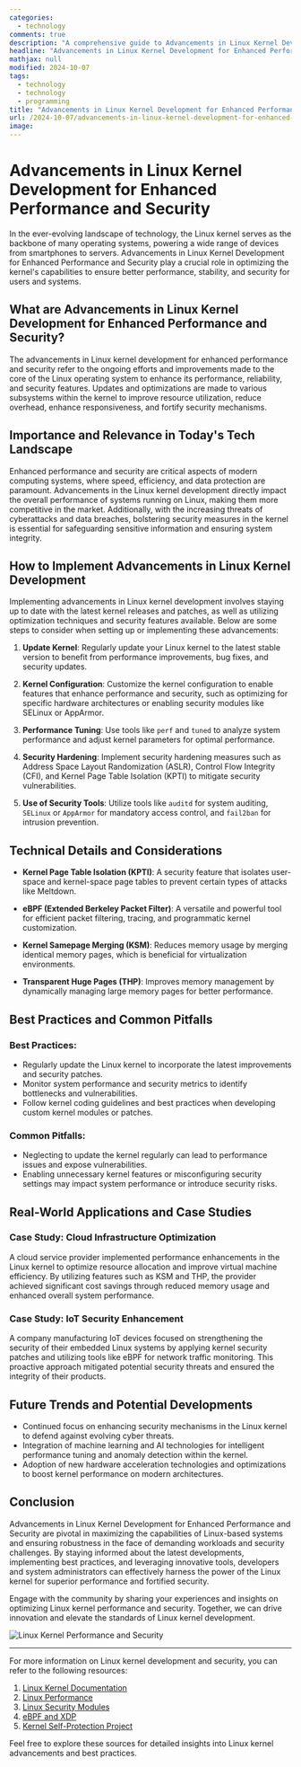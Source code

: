 ```yaml
---
categories:
  - technology
comments: true
description: "A comprehensive guide to Advancements in Linux Kernel Development for Enhanced Performance and Security"
headline: "Advancements in Linux Kernel Development for Enhanced Performance and Security: Everything You Need to Know"
mathjax: null
modified: 2024-10-07
tags:
  - technology
  - technology
  - programming
title: "Advancements in Linux Kernel Development for Enhanced Performance and Security: A Deep Dive"
url: /2024-10-07/advancements-in-linux-kernel-development-for-enhanced-performance-and-security/
image: 
---
```


# Advancements in Linux Kernel Development for Enhanced Performance and Security

In the ever-evolving landscape of technology, the Linux kernel serves as the backbone of many operating systems, powering a wide range of devices from smartphones to servers. Advancements in Linux Kernel Development for Enhanced Performance and Security play a crucial role in optimizing the kernel's capabilities to ensure better performance, stability, and security for users and systems.

## What are Advancements in Linux Kernel Development for Enhanced Performance and Security?

The advancements in Linux kernel development for enhanced performance and security refer to the ongoing efforts and improvements made to the core of the Linux operating system to enhance its performance, reliability, and security features. Updates and optimizations are made to various subsystems within the kernel to improve resource utilization, reduce overhead, enhance responsiveness, and fortify security mechanisms.

## Importance and Relevance in Today's Tech Landscape

Enhanced performance and security are critical aspects of modern computing systems, where speed, efficiency, and data protection are paramount. Advancements in the Linux kernel development directly impact the overall performance of systems running on Linux, making them more competitive in the market. Additionally, with the increasing threats of cyberattacks and data breaches, bolstering security measures in the kernel is essential for safeguarding sensitive information and ensuring system integrity.

## How to Implement Advancements in Linux Kernel Development

Implementing advancements in Linux kernel development involves staying up to date with the latest kernel releases and patches, as well as utilizing optimization techniques and security features available. Below are some steps to consider when setting up or implementing these advancements:

1. **Update Kernel**: Regularly update your Linux kernel to the latest stable version to benefit from performance improvements, bug fixes, and security updates.
   
2. **Kernel Configuration**: Customize the kernel configuration to enable features that enhance performance and security, such as optimizing for specific hardware architectures or enabling security modules like SELinux or AppArmor.

3. **Performance Tuning**: Use tools like `perf` and `tuned` to analyze system performance and adjust kernel parameters for optimal performance.

4. **Security Hardening**: Implement security hardening measures such as Address Space Layout Randomization (ASLR), Control Flow Integrity (CFI), and Kernel Page Table Isolation (KPTI) to mitigate security vulnerabilities.

5. **Use of Security Tools**: Utilize tools like `auditd` for system auditing, `SELinux` or `AppArmor` for mandatory access control, and `fail2ban` for intrusion prevention.

## Technical Details and Considerations

- **Kernel Page Table Isolation (KPTI)**: A security feature that isolates user-space and kernel-space page tables to prevent certain types of attacks like Meltdown.
  
- **eBPF (Extended Berkeley Packet Filter)**: A versatile and powerful tool for efficient packet filtering, tracing, and programmatic kernel customization.

- **Kernel Samepage Merging (KSM)**: Reduces memory usage by merging identical memory pages, which is beneficial for virtualization environments.

- **Transparent Huge Pages (THP)**: Improves memory management by dynamically managing large memory pages for better performance.

## Best Practices and Common Pitfalls

### Best Practices:

- Regularly update the Linux kernel to incorporate the latest improvements and security patches.
- Monitor system performance and security metrics to identify bottlenecks and vulnerabilities.
- Follow kernel coding guidelines and best practices when developing custom kernel modules or patches.

### Common Pitfalls:

- Neglecting to update the kernel regularly can lead to performance issues and expose vulnerabilities.
- Enabling unnecessary kernel features or misconfiguring security settings may impact system performance or introduce security risks.

## Real-World Applications and Case Studies

### Case Study: Cloud Infrastructure Optimization

A cloud service provider implemented performance enhancements in the Linux kernel to optimize resource allocation and improve virtual machine efficiency. By utilizing features such as KSM and THP, the provider achieved significant cost savings through reduced memory usage and enhanced overall system performance.

### Case Study: IoT Security Enhancement

A company manufacturing IoT devices focused on strengthening the security of their embedded Linux systems by applying kernel security patches and utilizing tools like eBPF for network traffic monitoring. This proactive approach mitigated potential security threats and ensured the integrity of their products.

## Future Trends and Potential Developments

- Continued focus on enhancing security mechanisms in the Linux kernel to defend against evolving cyber threats.
- Integration of machine learning and AI technologies for intelligent performance tuning and anomaly detection within the kernel.
- Adoption of new hardware acceleration technologies and optimizations to boost kernel performance on modern architectures.

## Conclusion

Advancements in Linux Kernel Development for Enhanced Performance and Security are pivotal in maximizing the capabilities of Linux-based systems and ensuring robustness in the face of demanding workloads and security challenges. By staying informed about the latest developments, implementing best practices, and leveraging innovative tools, developers and system administrators can effectively harness the power of the Linux kernel for superior performance and fortified security.

Engage with the community by sharing your experiences and insights on optimizing Linux kernel performance and security. Together, we can drive innovation and elevate the standards of Linux kernel development.

![Linux Kernel Performance and Security](https://example.com/linux-kernel-performance-security.jpg)

---

For more information on Linux kernel development and security, you can refer to the following resources:

1. [Linux Kernel Documentation](https://www.kernel.org/doc/html/latest/index.html)
2. [Linux Performance](https://www.brendangregg.com/)
3. [Linux Security Modules](https://www.kernel.org/doc/html/latest/admin-guide/LSM/index.html)
4. [eBPF and XDP](https://cilium.io/)
5. [Kernel Self-Protection Project](https://kernsec.org/)

Feel free to explore these sources for detailed insights into Linux kernel advancements and best practices.

